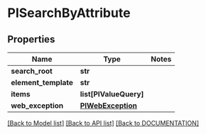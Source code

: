 # PISearchByAttribute

## Properties
Name | Type | Notes
------------ | ------------- | -------------
**search_root** | **str**
**element_template** | **str**
**items** | **list[PIValueQuery]**
**web_exception** | **[**PIWebException**](../models/PIWebException.md)**

[[Back to Model list]](../../DOCUMENTATION.md#documentation-for-models) [[Back to API list]](../../DOCUMENTATION.md#documentation-for-api-endpoints) [[Back to DOCUMENTATION]](../../DOCUMENTATION.md)
